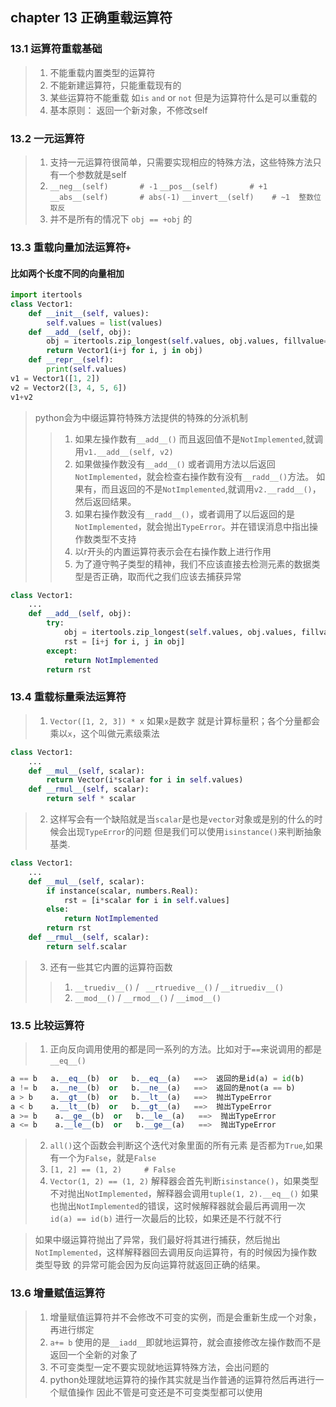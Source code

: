 ## chapter 13 正确重载运算符


### 13.1 运算符重载基础
    
> 1. 不能重载内置类型的运算符
> 2. 不能新建运算符，只能重载现有的
> 3. 某些运算符不能重载 如`is` `and` or `not` 但是为运算符什么是可以重载的
> 4. 基本原则： 返回一个新对象，不修改self

### 13.2 一元运算符
> 1. 支持一元运算符很简单，只需要实现相应的特殊方法，这些特殊方法只有一个参数就是self
> 2. `__neg__(self)       # -1`
>    `__pos__(self)       # +1`
>    `__abs__(self)       # abs(-1)` 
>    `__invert__(self)    # ~1  整数位取反`
> 3. 并不是所有的情况下 `obj == +obj` 的

### 13.3 重载向量加法运算符`+`
#### 比如两个长度不同的向量相加
```python
import itertools
class Vector1:
    def __init__(self, values):
        self.values = list(values)
    def __add__(self, obj):
        obj = itertools.zip_longest(self.values, obj.values, fillvalue=0)
        return Vector1(i+j for i, j in obj)
    def __repr__(self):
        print(self.values)
v1 = Vector1([1, 2])
v2 = Vector2([3, 4, 5, 6])
v1+v2
```
> python会为中缀运算符特殊方法提供的特殊的分派机制
>> 1. 如果左操作数有`__add__()` 而且返回值不是`NotImplemented`,就调用`v1.__add__(self, v2)`
>> 2. 如果做操作数没有`__add__()` 或者调用方法以后返回`NotImplemented`，就会检查右操作数有没有`__radd__()`方法。
>>    如果有，而且返回的不是`NotImplemented`,就调用`v2.__radd__()`，然后返回结果。
>> 3. 如果右操作数没有`__radd__()`，或者调用了以后返回的是`NotImplemented`，就会抛出`TypeError`。并在错误消息中指出操作数类型不支持
>> 4. 以r开头的内置运算符表示会在右操作数上进行作用
>> 5. 为了遵守鸭子类型的精神，我们不应该直接去检测元素的数据类型是否正确，取而代之我们应该去捕获异常
```python
class Vector1:
    ...
    def __add__(self, obj):
        try:
            obj = itertools.zip_longest(self.values, obj.values, fillvalue=0)
            rst = [i+j for i, j in obj]
        except:
            return NotImplemented
        return rst
```

### 13.4 重载标量乘法运算符
> 1. `Vector([1, 2, 3]) * x` 如果`x`是数字 就是计算标量积；各个分量都会乘以`x`，这个叫做元素级乘法
```python
class Vector1:
    ...
    def __mul__(self, scalar):
        return Vector(i*scalar for i in self.values)
    def __rmul__(self, scalar):
        return self * scalar
```
> 2. 这样写会有一个缺陷就是当`scalar`是也是`vector`对象或是别的什么的时候会出现`TypeError`的问题
>    但是我们可以使用`isinstance()`来判断抽象基类.
```python
class Vector1:
    ...
    def __mul__(self, scalar):
        if instance(scalar, numbers.Real):
            rst = [i*scalar for i in self.values]
        else:
            return NotImplemented
        return rst
    def __rmul__(self, scalar):
        return self.scalar
```
> 3. 还有一些其它内置的运算符函数
>> 1. `__truediv__()`  /  ` __rtruedive__()`   / `__itruediv__()`
>> 2. `__mod__()`  /  `__rmod__()`  /  `__imod__()`

### 13.5 比较运算符
> 1. 正向反向调用使用的都是同一系列的方法。比如对于`==`来说调用的都是`__eq__()`
```python
a == b   a.__eq__(b)  or   b.__eq__(a)   ==>  返回的是id(a) = id(b)
a != b   a.__ne__(b)  or   b.__ne__(a)   ==>  返回的是not(a == b)
a > b    a.__gt__(b)  or   b.__lt__(a)   ==>  抛出TypeError
a < b    a.__lt__(b)  or   b.__gt__(a)   ==>  抛出TypeError
a >= b    a.__ge__(b)  or   b.__le__(a)   ==>  抛出TypeError
a <= b    a.__le__(b)  or   b.__ge__(a)   ==>  抛出TypeError
```
> 2. `all()`这个函数会判断这个迭代对象里面的所有元素 是否都为`True`,如果有一个为`False`，就是`False`
> 3. `[1, 2] == (1, 2)     # False`
> 4. `Vector(1, 2) == (1, 2)`
> 解释器会首先判断`isinstance()`，如果类型不对抛出`NotImplemented`，解释器会调用`tuple(1, 2).__eq__()`
> 如果也抛出`NotImplemented`的错误，这时候解释器就会最后再调用一次`id(a) == id(b)` 进行一次最后的比较，如果还是不行就不行

> 如果中缀运算符抛出了异常，我们最好将其进行捕获，然后抛出`NotImplemented`，这样解释器回去调用反向运算符，有的时候因为操作数类型导致
> 的异常可能会因为反向运算符就返回正确的结果。

### 13.6 增量赋值运算符
> 1. 增量赋值运算符并不会修改不可变的实例，而是会重新生成一个对象，再进行绑定
> 2. `a+= b` 使用的是`__iadd__`即就地运算符，就会直接修改左操作数而不是返回一个全新的对象了
> 3. 不可变类型一定不要实现就地运算特殊方法，会出问题的
> 4. python处理就地运算符的操作其实就是当作普通的运算符然后再进行一个赋值操作 因此不管是可变还是不可变类型都可以使用


